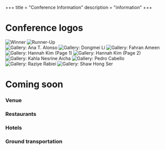 +++
title = "Conference Information"
description = "information"
+++

# Conference logos

<div class="responsive-row">
  <img src="/img/carousel/winner-Marie.Josse.png" alt="Winner" class="responsive-logo">
  <img src="/img/carousel/gallery/converted_images/runner-up.Charlie.Bayne.png" alt="Runner-Up" class="responsive-logo">
</div>

<div class="responsive-row">
  <img src="/img/carousel/gallery/converted_images/gallery-Ana.T.Alonso.png" alt="Gallery: Ana T. Alonso" class="responsive-logo">
  <img src="/img/carousel/gallery/converted_images/gallery-Dongmei.Li.png" alt="Gallery: Dongmei Li" class="responsive-logo">
  <img src="/img/carousel/gallery/converted_images/gallery-Fahran.Ameen.png" alt="Gallery: Fahran Ameen" class="responsive-logo">
  <img src="/img/carousel/gallery/converted_images/gallery-Hannah.Kim-0.png" alt="Gallery: Hannah Kim (Page 1)" class="responsive-logo">
  <img src="/img/carousel/gallery/converted_images/gallery-Hannah.Kim-1.png" alt="Gallery: Hannah Kim (Page 2)" class="responsive-logo">
  <img src="/img/carousel/gallery/converted_images/gallery-Kahla.Nesrine.Aicha.png" alt="Gallery: Kahla Nesrine Aicha" class="responsive-logo">
  <img src="/img/carousel/gallery/converted_images/gallery-Pedro.Cabello.png" alt="Gallery: Pedro Cabello" class="responsive-logo">
  <img src="/img/carousel/gallery/converted_images/gallery-Raziye.Rabiei.png" alt="Gallery: Raziye Rabiei" class="responsive-logo">
  <img src="/img/carousel/gallery/converted_images/gallery-Shaw.Hong.Ser.png" alt="Gallery: Shaw Hong Ser" class="responsive-logo">
</div>


# Coming soon

### Venue

<!--Dana-Farber Cancer Institute, 450 Brookline Ave, Boston, MA 02215  
Yawkey and Smith Buildings  
**Please enter through the Smith Building at [1 Jimmy Fund Way](https://goo.gl/maps/5xBRu4bK6mFHytgK7).**

Please note these are clinical buildings so COVID protocols are in place to protect our patients. Masks are still required in hallways and common areas of these buildings to protect our patients.   -->

### Restaurants

<!--The Longwood Medical Area and the neighboring Fenway area have a wide variety of food options all within walking distance. If you would like to travel a little further, you can check out epicurean delights in Cambridge, indulge in Italian favorites in the North End, or check out the diverse culinary scene in the South End.

[Short List of Restaurants in the Longwood Medical/Fenway area.](../Restaurants_near_DFCI.pdf)-->

### Hotels

<!--The Inn at Longwood Medical $$  
Hilton Garden Inn Boston Brookline $$  
Homewood Suites by Hilton Longwood Area $$  
Courtyard by Marriott Boston Brookline $$  
Residence Inn by Marriott Fenway $$$  
The Verb Hotel $$$  -->

### Ground transportation

<!--Service from Boston Logan: Board a FREE Massport shuttle bus (Route 22, 33 or 55) at any airline Terminal to the Blue Line Airport Station. The Blue Line will connect you to the Green Line at Government Center. Transfer to the Green line and take either the D or E line.

Station stop on D line: Longwood [walking directions](https://www.google.com/maps/dir/Longwood,+Brookline,+MA+02446/Dana-Farber+Cancer+Institute,+Smith+Research+Laboratories,+450+Brookline+Ave,+Boston,+MA+02115/@42.3394836,-71.1116407,17z/data=!3m2!4b1!5s0x89e3798dde22bbe3:0xfc84a97f9ce31a0!4m14!4m13!1m5!1m1!1s0x89e37992be5ab19f:0xe4a4c144aa5ea6e7!2m2!1d-71.1098976!2d42.3416763!1m5!1m1!1s0x89e379dad5cde157:0x96f698df8f25adc9!2m2!1d-71.1074034!2d42.3372831!3e3)

Station stop on E line: Longwood Medical Area [walking directions](https://www.google.com/maps/dir/Longwood+Medical+Area,+Huntington+Ave+%26,+Longwood+Ave,+Boston,+MA+02115/Dana-Farber+Cancer+Institute,+Smith+Research+Laboratories,+450+Brookline+Ave,+Boston,+MA+02115/@42.3365261,-71.1084621,16z/data=!3m2!4b1!5s0x89e3798dde22bbe3:0xfc84a97f9ce31a0!4m14!4m13!1m5!1m1!1s0x89e3798a2b8f9315:0xc29c3197d7b71414!2m2!1d-71.0997266!2d42.3360456!1m5!1m1!1s0x89e379dad5cde157:0x96f698df8f25adc9!2m2!1d-71.1074034!2d42.3372831!3e2)

You can pay cash on the buses and subway or purchase a CharlieTicket at subway stations. The subway is $2.40 each ride.

Rideshare/cabs from airport to venue or local hotel are available, $30-50.-->



<!-- https://docs.google.com/document/d/1NqZI1mIwtC8-dI1jtKuLsu7NLjWyhIjTcyTpCp2GpVM/edit -->

